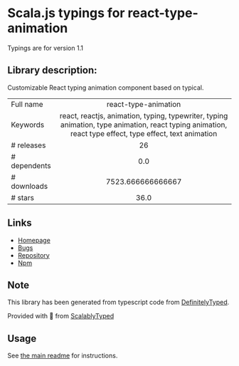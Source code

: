 
# Scala.js typings for react-type-animation

Typings are for version 1.1

## Library description:
Customizable React typing animation component based on typical.

|                    |                 |
| ------------------ | :-------------: |
| Full name          | react-type-animation |
| Keywords           | react, reactjs, animation, typing, typewriter, typing animation, type animation, react typing animation, react type effect, type effect, text animation |
| # releases         | 26 |
| # dependents       | 0.0 |
| # downloads        | 7523.666666666667 |
| # stars            | 36.0 |

## Links
- [Homepage](https://github.com/maxeth/react-type-animation#readme)
- [Bugs](https://github.com/maxeth/react-type-animation/issues)
- [Repository](https://github.com/maxeth/react-type-animation)
- [Npm](https://www.npmjs.com/package/react-type-animation)
    


## Note
This library has been generated from typescript code from [DefinitelyTyped](https://definitelytyped.org).

Provided with :purple_heart: from [ScalablyTyped](https://github.com/oyvindberg/ScalablyTyped)

## Usage
See [the main readme](../../readme.md) for instructions.


